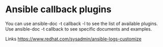 # Ansible callback plugins
You can use ansible-doc -t callback -l to see the list of available plugins. Use ansible-doc -t callback <plugin name> to see specific documents and examples.

Links
https://www.redhat.com/sysadmin/ansible-logs-customize
